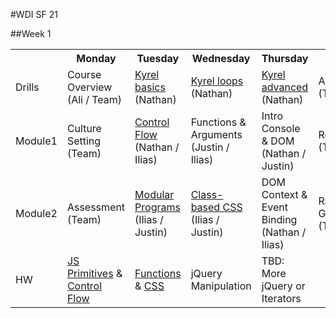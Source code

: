 #WDI SF 21

<!-- ##Week 12 -->
<!-- ##Week 11 -->
<!-- ##Week 10 -->
<!-- ##Week 9 -->
<!-- ##Week 8 -->
<!-- ##Week 7 -->
<!-- ##Week 6 -->
<!-- ##Week 5 -->
<!-- ##Week 4 -->
<!-- ##Week 3 -->
<!-- ##Week 2 -->




##Week 1
<table>
  <tr>
    <th></th>
    <th>Monday</th>
    <th>Tuesday</th>
    <th>Wednesday</th>
    <th>Thursday</th>
    <th>Friday</th>
  </tr>
  <tr>
    <td>Drills</td>
    <td>Course Overview (Ali / Team)</td>
    <td><a href="week-01/drills.md">Kyrel basics</a> (Nathan)</td>
    <td><a href="week-01/drills.md">Kyrel loops</a> (Nathan)</td>
    <td><a href="week-01/drills.md">Kyrel advanced</a> (Nathan)</td>
    <td>Assessment (Team)</td>
  </tr>
  <tr>
    <td>Module1</td>
    <td>Culture Setting (Team)</td>
    <td><a href="/week-01/day-2-control-flow/dawn-control-flow/">Control Flow</a> (Nathan / Ilias)</td>
    <td>Functions & Arguments (Justin / Ilias)</td>
    <td>Intro Console & DOM (Nathan / Justin)</td>
    <td>Review (Team)</td>
  </tr>
  <tr>
    <td>Module2</td>
    <td>Assessment (Team)</td>
    <td><a href="week-01/day-2-control-flow/dusk-modular-programs/">Modular Programs</a> (Ilias / Justin)</td>
    <td><a href="https://github.com/sf-wdi-21/notes/blob/master/week-01/day-3-functions%2BCSS/dusk-modular-css/exercise.md">Class-based CSS</a> (Ilias / Justin)</td>
    <td>DOM Context & Event Binding (Nathan / Ilias)</td>
    <td>Racing Game (Team)</td>
  </tr>
  <tr>
    <td>HW</td>
    <td><a href="week-01/day-1-intro/reading/1_javascript_primitives.md">JS Primitives</a> & <a href="/week-01/day-2-control-flow/dawn-control-flow/readme.md">Control Flow</a></td>
    <td><a href="week-01/day-3-functions%2BCSS/dawn-functions/reading.md">Functions</a> & <a href="week-01/day-3-functions%2BCSS/dusk-modular-css/readme.md">CSS</a></td>
    <td>jQuery Manipulation</td>
    <td>TBD: More jQuery or Iterators</a></td>
    <td></td>
  </tr>
</table>

